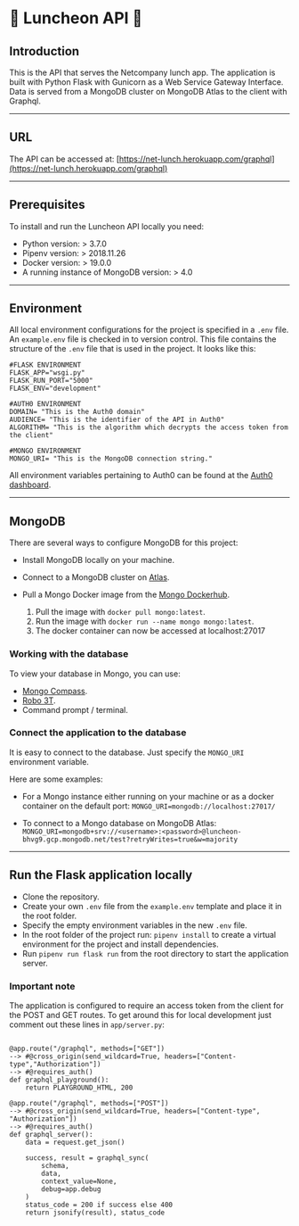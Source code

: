 # :fork_and_knife: Luncheon API :fork_and_knife:

## Introduction

This is the API that serves the Netcompany lunch app. The application is built with Python Flask with Gunicorn as a Web Service Gateway Interface. Data is served from a MongoDB cluster on MongoDB Atlas to the client with Graphql.

---

## URL

The API can be accessed at: [https://net-lunch.herokuapp.com/graphql](https://net-lunch.herokuapp.com/graphql)

---

## Prerequisites

To install and run the Luncheon API locally you need:

* Python version: > 3.7.0
* Pipenv version: > 2018.11.26
* Docker version: > 19.0.0
* A running instance of MongoDB version: > 4.0
  
---

## Environment

All local environment configurations for the project is specified in a `.env` file. An `example.env` file is checked in to version control. This file contains the structure of the `.env` file that is used in the project. It looks like this:

```(.env)
#FLASK ENVIRONMENT
FLASK_APP="wsgi.py"
FLASK_RUN_PORT="5000"
FLASK_ENV="development"
​
#AUTH0 ENVIRONMENT
DOMAIN= "This is the Auth0 domain"
AUDIENCE= "This is the identifier of the API in Auth0"
ALGORITHM= "This is the algorithm which decrypts the access token from the client"

#MONGO ENVIRONMENT
MONGO_URI= "This is the MongoDB connection string."
```

All  environment variables pertaining to Auth0 can be found at the [Auth0 dashboard](https://auth0.com/).

---

## MongoDB

There are several ways to configure MongoDB for this project:

* Install MongoDB locally on your machine.

* Connect to a MongoDB cluster on [Atlas](https://www.mongodb.com/cloud/atlas).

* Pull a Mongo Docker image from the [Mongo Dockerhub](https://hub.docker.com/_/mongo).
  
    1. Pull the image with `docker pull mongo:latest`.
    2. Run the image with `docker run --name mongo mongo:latest`.
    3. The docker container can now be accessed at localhost:27017

### Working with the database

To view your database in Mongo, you can use:
* [Mongo Compass](https://www.mongodb.com/download-center/compass).
* [Robo 3T](https://robomongo.org/).
* Command prompt / terminal.

### Connect the application to the database

It is easy to connect to the database. Just specify the `MONGO_URI` environment variable.

Here are some examples:

* For a Mongo instance either running on your machine or as a docker container on the default port: `MONGO_URI=mongodb://localhost:27017/`

* To connect to a Mongo database on MongoDB Atlas: `MONGO_URI=mongodb+srv://<username>:<password>@luncheon-bhvg9.gcp.mongodb.net/test?retryWrites=true&w=majority`

---

## Run the Flask application locally

* Clone the repository.
* Create your own `.env` file from the `example.env` template and place it in the root folder.
* Specify the empty environment variables in the new `.env` file.
* In the root folder of the project run: `pipenv install` to create a virtual environment for the project and install dependencies.
* Run `pipenv run flask run` from the root directory to start the application server.

### Important note

The application is configured to require an access token from the client for the POST and GET routes. To get around this for local development just comment out these lines in `app/server.py`:

```(python)

@app.route("/graphql", methods=["GET"])
--> #@cross_origin(send_wildcard=True, headers=["Content-type","Authorization"])
--> #@requires_auth()
def graphql_playground():
    return PLAYGROUND_HTML, 200

@app.route("/graphql", methods=["POST"])
--> #@cross_origin(send_wildcard=True, headers=["Content-type", "Authorization"])
--> #@requires_auth()
def graphql_server():
    data = request.get_json()

    success, result = graphql_sync(
        schema,
        data,
        context_value=None,
        debug=app.debug
    )
    status_code = 200 if success else 400
    return jsonify(result), status_code
```
